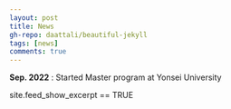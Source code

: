```yaml
---
layout: post
title: News
gh-repo: daattali/beautiful-jekyll
tags: [news]
comments: true
---
```



**Sep. 2022** : Started Master program at Yonsei University

site.feed_show_excerpt == TRUE
